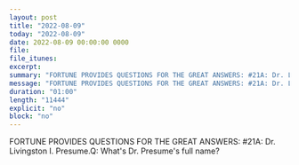 ```yaml
---
layout: post
title: "2022-08-09"
today: "2022-08-09"
date: 2022-08-09 00:00:00 0000
file:
file_itunes:
excerpt:
summary: "FORTUNE PROVIDES QUESTIONS FOR THE GREAT ANSWERS: #21A: Dr. Livingston I. Presume.Q: What's Dr. Presume's full name?"
message: "FORTUNE PROVIDES QUESTIONS FOR THE GREAT ANSWERS: #21A: Dr. Livingston I. Presume.Q: What's Dr. Presume's full name?"
duration: "01:00"
length: "11444"
explicit: "no"
block: "no"
---
```

FORTUNE PROVIDES QUESTIONS FOR THE GREAT ANSWERS: #21A: Dr. Livingston I. Presume.Q: What's Dr. Presume's full name?

